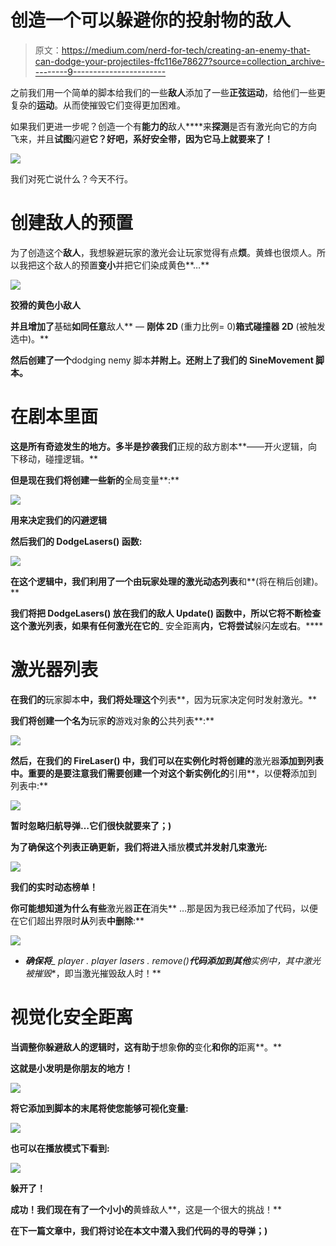 # 创造一个可以躲避你的投射物的敌人

> 原文：<https://medium.com/nerd-for-tech/creating-an-enemy-that-can-dodge-your-projectiles-ffc116e78627?source=collection_archive---------9----------------------->

之前我们用一个简单的脚本给我们的一些**敌人**添加了一些**正弦运动**，给他们一些更复杂的**运动**。从而使摧毁它们变得更加困难。

如果我们更进一步呢？创造一个有**能力的**敌人****来**探测**是否有激光向它的方向飞来，并且**试图**闪避**它？好吧，系好安全带，因为它马上就要来了！**

![](img/4c268788e054279a7e871aac9717e6cd.png)

我们对死亡说什么？今天不行。

# 创建敌人的预置

为了创造这个**敌人**，我想躲避玩家的激光会让玩家觉得有点**烦**。黄蜂也很烦人。所以我把这个敌人的预置**变小**并把它们染成黄色**…**

**![](img/897b8634ec1982d8695a67d668261d81.png)**

**狡猾的黄色小敌人**

**并且增加了**基础**如同任意**敌人** — **刚体 2D** (重力比例= 0)**箱式碰撞器 2D** (被触发选中)。**

**然后创建了一个**dodging nemy 脚本**并附上。还附上了我们的 **SineMovement 脚本**。**

# **在剧本里面**

**这是所有奇迹发生的地方。多半是抄袭我们**正规的敌方剧本**——开火逻辑，向下移动，碰撞逻辑。**

**但是现在我们将创建一些新的**全局变量**:**

**![](img/37143927cda3995ae64f4c9621a70118.png)**

**用来决定我们的闪避逻辑**

**然后我们的 **DodgeLasers()** 函数:**

**![](img/04c891f8311d4911705f4e5646b8bc0f.png)**

**在这个逻辑中，我们利用了一个由玩家处理的激光动态列表**和**(将在稍后创建)。**

**我们将把 **DodgeLasers()** 放在我们的敌人 **Update()** 函数中，所以它将不断检查这个激光列表，如果有任何激光在它的**_ 安全距离**内，它将尝试**躲闪**左**或**右**。****

# **激光器列表**

**在我们的**玩家脚本**中，我们将处理这个**列表**，因为玩家决定何时发射激光。**

**我们将创建一个名为**玩家**的**游戏对象**的**公共列表**:**

**![](img/9bd54d06c1f159e40b3155f7b2f1dd1e.png)**

**然后，在我们的 **FireLaser()** 中，我们可以在实例化时将创建的**激光器**添加到列表中。**重要的是**要注意我们需要创建一个对这个新实例化的**引用**，以便**将**添加到列表中:**

**![](img/7213d467206ca978b16cd7902b83448f.png)**

**暂时忽略归航导弹…它们很快就要来了；)**

**为了确保这个列表正确更新，我们将进入**播放**模式并发射几束激光:**

**![](img/9025bf649ff4d12a7a2017abf04c293e.png)**

**我们的实时动态榜单！**

**你可能想知道为什么有些**激光器**正在**消失** …那是因为我已经添加了代码，以便在它们超出界限时**从**列表**中删除**:**

**![](img/1eb1392694010fc3b3cd87d123c2ec61.png)**

*   ***确保将**_ player . player lasers . remove()**代码添加到其他**实例**中，其中**激光**被**摧毁**，即当激光摧毁敌人时！**

# **视觉化安全距离**

**当调整你躲避敌人的逻辑时，这有助于**想象**你的**变化**和你的**距离**。**

**这就是小发明是你朋友的地方！**

**![](img/6bbdfa0a1a33bbbdedd06e91aaf26085.png)**

**将它添加到脚本的末尾将使您能够可视化变量:**

**![](img/1137f2a92bfac743ea6141e63c696951.png)**

**也可以在播放模式下看到:**

**![](img/7ecc3dea8d93feeba783f037e10aace6.png)**

**躲开了！**

**成功！我们现在有了一个小小的**黄蜂敌人**，这是一个很大的挑战！**

**在下一篇文章中，我们将讨论在本文中潜入我们代码的寻的导弹；)**